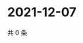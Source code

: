 # 2021-12-07

共 0 条

<!-- BEGIN WEIBO -->
<!-- 最后更新时间 Tue Dec 07 2021 12:15:36 GMT+0800 (China Standard Time) -->

<!-- END WEIBO -->
